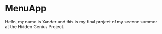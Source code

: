 # MenuApp
  Hello, my name is Xander and this is my final project of my second summer at the Hidden Genius Project.
